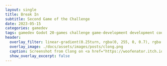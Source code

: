 ```yaml
---
layout: single
title: Break In
subtitle: Second Game of the Challenge
date: 2023-05-15
categories: gamedev
tags: gamedev Godot 20-games challenge game-development development coding
header:
  overlay_filter: linear-gradient(0.25turn, rgba(0, 255, 0, 0.7), rgba(0,0,0,0),rgba(0,0,0,0), rgba(0, 0, 255, 0.7))
  overlay_image: ./docs/assets/images/posts/clong.png
  caption: Screenshot from Clong on <a href="https://woofenator.itch.io/g1-clong">itch.io</a>
  show_overlay_excerpt: false
---
```


<!-- TODO: Pfthasdhg -->
